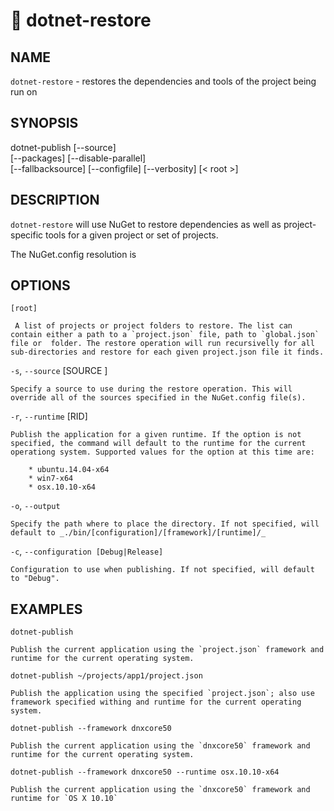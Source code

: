 🔧 dotnet-restore
=================

## NAME

`dotnet-restore` - restores the dependencies and tools of the project being run on

## SYNOPSIS

dotnet-publish [--source]  
    [--packages] [--disable-parallel]  
    [--fallbacksource] [--configfile] [--verbosity]
    [< root >]  

## DESCRIPTION

`dotnet-restore` will use NuGet to restore dependencies as well as project-specific 
tools for a given project or set of projects. 

The NuGet.config resolution is 

## OPTIONS

`[root]` 
    
     A list of projects or project folders to restore. The list can contain either a path to a `project.json` file, path to `global.json` file or  folder. The restore operation will run recursivelly for all sub-directories and restore for each given project.json file it finds.

`-s`, `--source` [SOURCE    ]

    Specify a source to use during the restore operation. This will override all of the sources specified in the NuGet.config file(s). 


`-r`, `--runtime` [RID]

    Publish the application for a given runtime. If the option is not specified, the command will default to the runtime for the current operationg system. Supported values for the option at this time are:

        * ubuntu.14.04-x64
        * win7-x64
        * osx.10.10-x64

`-o`, `--output`

    Specify the path where to place the directory. If not specified, will default to _./bin/[configuration]/[framework]/[runtime]/_

`-c`, `--configuration [Debug|Release]`

    Configuration to use when publishing. If not specified, will default to "Debug".

## EXAMPLES

`dotnet-publish`

    Publish the current application using the `project.json` framework and runtime for the current operating system. 

`dotnet-publish ~/projects/app1/project.json`
    
    Publish the application using the specified `project.json`; also use framework specified withing and runtime for the current operating system. 
	
`dotnet-publish --framework dnxcore50`
    
    Publish the current application using the `dnxcore50` framework and runtime for the current operating system. 
	
`dotnet-publish --framework dnxcore50 --runtime osx.10.10-x64`
    
    Publish the current application using the `dnxcore50` framework and runtime for `OS X 10.10`

